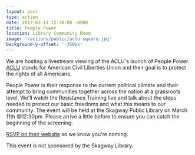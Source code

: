 ```yaml
---
layout: post
type: action
date: 2017-03-11 12:30:00 -0900
title: People Power
location: Library Community Room
image: '/actions/public/aclu-square.jpg'
background-y-offset: '-350px'
---
```


We are hosting a livestream viewing of the ACLU's launch of People Power. [ACLU](http://www.aclu.org) stands for American Civil Liberties Union and their goal is to protect the rights of all Americans.

People Power is their response to the current political climate and their attempt to bring communities together across the nation at a grassroots level. We'll watch the Resistance Training live and talk about the steps needed to protect our basic freedoms and what this means to our community. The event will be held at the Skagway Public Library on March 11th @12:30pm. Please arrive a little before to ensure you can catch the beginning of the screening.

[RSVP on their website](http://go.peoplepower.org/event/attend/2077/?source=taf) so we know you're coming.

This event is not sponsored by the Skagway Library.
